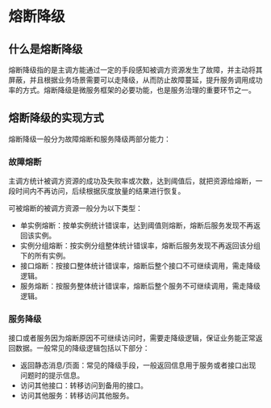
# 熔断降级

## 什么是熔断降级

熔断降级指的是主调方能通过一定的手段感知被调方资源发生了故障，并主动将其屏蔽，并且根据业务场景需要可以走降级，从而防止故障蔓延，提升服务调用成功率的方式。熔断降级是微服务框架的必要功能，也是服务治理的重要环节之一。

## 熔断降级的实现方式

熔断降级一般分为故障熔断和服务降级两部分能力：

### 故障熔断

主调方统计被调方资源的成功及失败率或次数，达到阈值后，就把资源给熔断，一段时间内不再访问，后续根据灰度放量的结果进行恢复。

可被熔断的被调方资源一般分为以下类型：

- 单实例熔断：按单实例统计错误率，达到阈值则熔断，熔断后服务发现不再返回该实例。
- 实例分组熔断：按实例分组整体统计错误率，熔断后服务发现不再返回该分组下的所有实例。
- 接口熔断：按接口整体统计错误率，熔断后整个接口不可继续调用，需走降级逻辑。
- 服务熔断：按服务整体统计错误率，熔断后整个服务不可继续调用，需走降级逻辑。

### 服务降级

接口或者服务因为熔断原因不可继续访问时，需要走降级逻辑，保证业务能正常返回数据。一般常见的降级逻辑包括以下部分：

- 返回静态消息/页面：常见的降级手段，一般返回信息用于服务或者接口出现问题时的提示信息。
- 访问其他接口：转移访问到备用的接口。
- 访问其他服务：转移访问其他服务。